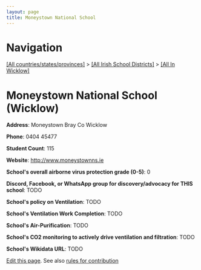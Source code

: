 ```yaml
---
layout: page
title: Moneystown National School
---
```

# Navigation

[[All countries/states/provinces]](../../..) > [[All Irish School Districts]](../..) > [[All In Wicklow]](..)

# Moneystown National School (Wicklow)

**Address**: Moneystown Bray Co Wicklow

**Phone**: 0404 45477

**Student Count**: 115

**Website**: <http://www.moneystownns.ie>

**School's overall airborne virus protection grade (0-5)**: 0

**Discord, Facebook, or WhatsApp group for discovery/advocacy for THIS school**: TODO

**School's policy on Ventilation**: TODO

**School's Ventilation Work Completion**: TODO

**School's Air-Purification**: TODO

**School's CO2 monitoring to actively drive ventilation and filtration**: TODO

**School's Wikidata URL**: TODO


[Edit this page](https://github.com/ventilate-schools/Ireland/edit/main/./Wicklow/Moneystown_National_School.md). See also [rules for contribution](../../../contribution-rules/)